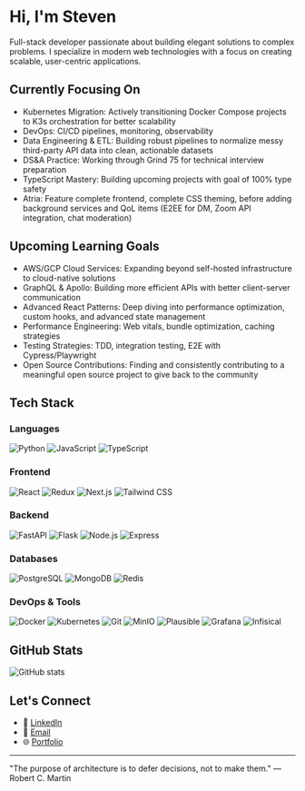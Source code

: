 # Hi, I'm Steven

Full-stack developer passionate about building elegant solutions to complex problems. I specialize in modern web technologies with a focus on creating scalable, user-centric applications.

## Currently Focusing On

- Kubernetes Migration: Actively transitioning Docker Compose projects to K3s orchestration for better scalability
- DevOps: CI/CD pipelines, monitoring, observability
- Data Engineering & ETL: Building robust pipelines to normalize messy third-party API data into clean, actionable datasets
- DS&A Practice: Working through Grind 75 for technical interview preparation
- TypeScript Mastery: Building upcoming projects with goal of 100% type safety
- Atria: Feature complete frontend, complete CSS theming, before adding background services and QoL items (E2EE for DM, Zoom API integration, chat moderation)

## Upcoming Learning Goals

- AWS/GCP Cloud Services: Expanding beyond self-hosted infrastructure to cloud-native solutions
- GraphQL & Apollo: Building more efficient APIs with better client-server communication
- Advanced React Patterns: Deep diving into performance optimization, custom hooks, and advanced state management
- Performance Engineering: Web vitals, bundle optimization, caching strategies
- Testing Strategies: TDD, integration testing, E2E with Cypress/Playwright
- Open Source Contributions: Finding and consistently contributing to a meaningful open source project to give back to the community

## Tech Stack

### Languages

![Python](https://img.shields.io/badge/Python-3776AB?style=for-the-badge&logo=python&logoColor=white)
![JavaScript](https://img.shields.io/badge/JavaScript-F7DF1E?style=for-the-badge&logo=javascript&logoColor=black)
![TypeScript](https://img.shields.io/badge/TypeScript-007ACC?style=for-the-badge&logo=typescript&logoColor=white)

### Frontend

![React](https://img.shields.io/badge/React-20232A?style=for-the-badge&logo=react&logoColor=61DAFB)
![Redux](https://img.shields.io/badge/Redux-593D88?style=for-the-badge&logo=redux&logoColor=white)
![Next.js](https://img.shields.io/badge/Next.js-000000?style=for-the-badge&logo=next.js&logoColor=white)
![Tailwind CSS](https://img.shields.io/badge/Tailwind_CSS-38B2AC?style=for-the-badge&logo=tailwind-css&logoColor=white)

### Backend

![FastAPI](https://img.shields.io/badge/FastAPI-009688?style=for-the-badge&logo=fastapi&logoColor=white)
![Flask](https://img.shields.io/badge/Flask-000000?style=for-the-badge&logo=flask&logoColor=white)
![Node.js](https://img.shields.io/badge/Node.js-43853D?style=for-the-badge&logo=node.js&logoColor=white)
![Express](https://img.shields.io/badge/Express-404D59?style=for-the-badge&logo=express&logoColor=white)

### Databases

![PostgreSQL](https://img.shields.io/badge/PostgreSQL-316192?style=for-the-badge&logo=postgresql&logoColor=white)
![MongoDB](https://img.shields.io/badge/MongoDB-4EA94B?style=for-the-badge&logo=mongodb&logoColor=white)
![Redis](https://img.shields.io/badge/Redis-DD0031?style=for-the-badge&logo=redis&logoColor=white)

### DevOps & Tools

![Docker](https://img.shields.io/badge/Docker-2496ED?style=for-the-badge&logo=docker&logoColor=white)
![Kubernetes](https://img.shields.io/badge/Kubernetes-326CE5?style=for-the-badge&logo=kubernetes&logoColor=white)
![Git](https://img.shields.io/badge/Git-F05032?style=for-the-badge&logo=git&logoColor=white)
![MinIO](https://img.shields.io/badge/MinIO-FF5733?style=for-the-badge&logo=minio&logoColor=white)
![Plausible](https://img.shields.io/badge/Plausible-5850EC?style=for-the-badge&logo=plausibleanalytics&logoColor=white)
![Grafana](https://img.shields.io/badge/Grafana-F46800?style=for-the-badge&logo=grafana&logoColor=white)
![Infisical](https://img.shields.io/badge/Infisical-EFFF33?style=for-the-badge&logo=infinityfree&logoColor=black)

## GitHub Stats

![GitHub stats](https://github-readme-stats.vercel.app/api?username=thesubtleties&show_icons=true&theme=dark&hide_rank=true)

## Let's Connect

- 💼 [LinkedIn](https://www.linkedin.com/in/stevenglab/)
- 📧 [Email](mailto:steven@sbtl.dev)
- 🌐 [Portfolio](https://sbtl.dev)

---

"The purpose of architecture is to defer decisions, not to make them." — Robert C. Martin
